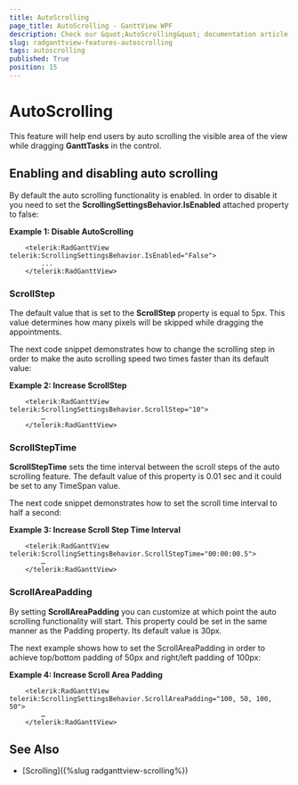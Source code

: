 ```yaml
---
title: AutoScrolling
page_title: AutoScrolling - GanttView WPF
description: Check our &quot;AutoScrolling&quot; documentation article for the RadGanttView {{ site.framework_name }} control.
slug: radganttview-features-autoscrolling
tags: autoscrolling
published: True
position: 15
---
```


# AutoScrolling

This feature will help end users by auto scrolling the visible area of the view while dragging __GanttTasks__ in the control.

## Enabling and disabling auto scrolling

By default the auto scrolling functionality is enabled. In order to disable it you need to set the __ScrollingSettingsBehavior.IsEnabled__ attached property to false:

__Example 1: Disable AutoScrolling__

```XAML
	<telerik:RadGanttView telerik:ScrollingSettingsBehavior.IsEnabled="False">
		...
	</telerik:RadGanttView>
```

### ScrollStep

The default value that is set to the __ScrollStep__ property is equal to 5px. This value determines how many pixels will be skipped while dragging the appointments.

The next code snippet demonstrates how to change the scrolling step in order to make the auto scrolling speed two times faster than its default value:

__Example 2: Increase ScrollStep__
```XAML
	<telerik:RadGanttView telerik:ScrollingSettingsBehavior.ScrollStep="10">
		…
	</telerik:RadGanttView>
```

### ScrollStepTime

__ScrollStepTime__ sets the time interval between the scroll steps of the auto scrolling feature. The default value of this property is 0.01 sec and it could be set to any TimeSpan value.

The next code snippet demonstrates how to set the scroll time interval to half a second:

__Example 3: Increase Scroll Step Time Interval__
```XAML
	<telerik:RadGanttView telerik:ScrollingSettingsBehavior.ScrollStepTime="00:00:00.5">
		…
	</telerik:RadGanttView>
```

### ScrollAreaPadding

By setting __ScrollAreaPadding__ you can customize at which point the auto scrolling functionality will start. This property could be set in the same manner as the Padding property.  Its default value is 30px.

The next example shows how to set the ScrollAreaPadding in order to achieve top/bottom padding of 50px and right/left padding of 100px:

__Example 4: Increase Scroll Area Padding__
```XAML
	<telerik:RadGanttView telerik:ScrollingSettingsBehavior.ScrollAreaPadding="100, 50, 100, 50">
		…
	</telerik:RadGanttView>
```

## See Also

 * [Scrolling]({%slug radganttview-scrolling%})
